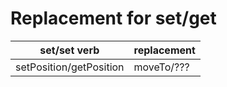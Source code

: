 # Replacement for set/get

| set/set verb | replacement |
| --- | --- |
| setPosition/getPosition | moveTo/??? |
